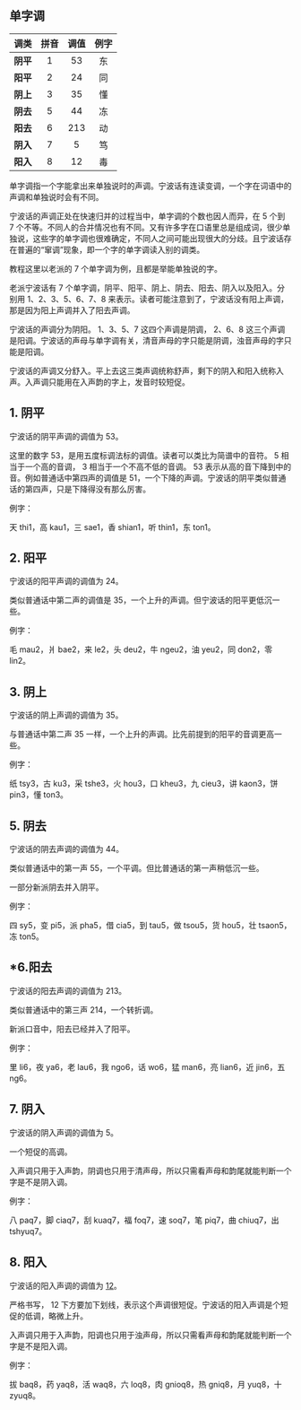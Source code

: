 ## 单字调

|   调类   | 拼音 | 调值 | 例字 |
| :------: | :--: | :--: | :--: |
| **阴平** |  1   |  53  |  东  |
| **阳平** |  2   |  24  |  同  |
| **阴上** |  3   |  35  |  懂  |
| **阴去** |  5   |  44  |  冻  |
| **阳去** |  6   | 213  |  动  |
| **阴入** |  7   |  5   |  笃  |
| **阳入** |  8   |  12  |  毒  |

单字调指一个字能拿出来单独说时的声调。宁波话有连读变调，一个字在词语中的声调和单独说时会有不同。

宁波话的声调正处在快速归并的过程当中，单字调的个数也因人而异，在 5 个到 7 个不等。不同人的合并情况也有不同。又有许多字在口语里总是组成词，很少单独说，这些字的单字调也很难确定，不同人之间可能出现很大的分歧。且宁波话存在普遍的“窜调”现象，即一个字的单字调读入别的调类。

教程这里以老派的 7 个单字调为例，且都是举能单独说的字。

老派宁波话有 7 个单字调，阴平、阳平、阴上、阴去、阳去、阴入以及阳入。分别用 1、2、3、5、6、7、8 来表示。读者可能注意到了，宁波话没有阳上声调，那是因为阳上声调并入了阳去声调。

宁波话的声调分为阴阳。 1、3、5、7 这四个声调是阴调， 2、6、8 这三个声调是阳调。宁波话的声母与单字调有关，清音声母的字只能是阴调，浊音声母的字只能是阳调。

宁波话的声调又分舒入。平上去这三类声调统称舒声，剩下的阴入和阳入统称入声。入声调只能用在入声韵的字上，发音时较短促。

## 1. 阴平

宁波话的阴平声调的调值为 53。

这里的数字 53，是用五度标调法标的调值。读者可以类比为简谱中的音符。 5 相当于一个高的音调， 3 相当于一个不高不低的音调。 53 表示从高的音下降到中的音。例如普通话中第四声的调值是 51，一个下降的声调。宁波话的阴平类似普通话的第四声，只是下降得没有那么厉害。

例字：

天 thi1，高 kau1，三 sae1，香 shian1，听 thin1，东 ton1。

## 2. 阳平

宁波话的阳平声调的调值为 24。

类似普通话中第二声的调值是 35，一个上升的声调。但宁波话的阳平更低沉一些。

例字：

毛 mau2，爿 bae2，来 le2，头 deu2，牛 ngeu2，油 yeu2，同 don2，零 lin2。

## 3. 阴上

宁波话的阴上声调的调值为 35。

与普通话中第二声 35 一样，一个上升的声调。比先前提到的阳平的音调更高一些。

例字：

纸 tsy3，古 ku3，采 tshe3，火 hou3，口 kheu3，九 cieu3，讲 kaon3，饼 pin3，懂 ton3。

## 5. 阴去

宁波话的阴去声调的调值为 44。

类似普通话中的第一声 55，一个平调。但比普通话的第一声稍低沉一些。

一部分新派阴去并入阴平。

例字：

四 sy5，变 pi5，派 pha5，借 cia5，到 tau5，做 tsou5，货 hou5，壮 tsaon5，冻 ton5。

## \*6.阳去

宁波话的阳去声调的调值为 213。

类似普通话中的第三声 214，一个转折调。

新派口音中，阳去已经并入了阳平。

例字：

里 li6，夜 ya6，老 lau6，我 ngo6，话 wo6，猛 man6，亮 lian6，近 jin6，五 ng6。

## 7. 阴入

宁波话的阴入声调的调值为 5。

一个短促的高调。

入声调只用于入声韵，阴调也只用于清声母，所以只需看声母和韵尾就能判断一个字是不是阴入调。

例字：

八 paq7，脚 ciaq7，刮 kuaq7，福 foq7，速 soq7，笔 piq7，曲 chiuq7，出 tshyuq7。

## 8. 阳入

宁波话的阳入声调的调值为 <u>12</u>。

严格书写， 12 下方要加下划线，表示这个声调很短促。宁波话的阳入声调是个短促的低调，略微上升。

入声调只用于入声韵，阳调也只用于浊声母，所以只需看声母和韵尾就能判断一个字是不是阳入调。

例字：

拔 baq8，药 yaq8，活 waq8，六 loq8，肉 gnioq8，热 gniq8，月 yuq8，十 zyuq8。